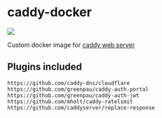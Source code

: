 # caddy-docker

<a href="https://hub.docker.com/r/jakewmeyer/caddy-docker/"><img src="https://img.shields.io/docker/build/jakewmeyer/caddy-docker?style=flat-square"></a>

Custom docker image for [caddy web server](https://caddyserver.com/)

## Plugins included

```text
https://github.com/caddy-dns/cloudflare
https://github.com/greenpau/caddy-auth-portal
https://github.com/greenpau/caddy-auth-jwt
https://github.com/mholt/caddy-ratelimit
https://github.com/caddyserver/replace-response
```
